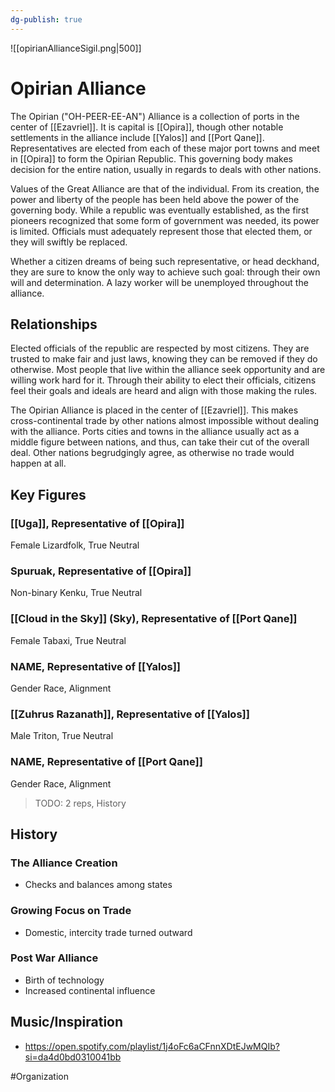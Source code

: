 ```yaml
---
dg-publish: true
---
```


![[opirianAllianceSigil.png|500]]
# Opirian Alliance
The Opirian ("OH-PEER-EE-AN") Alliance is a collection of ports in the center of [[Ezavriel]]. It is capital is [[Opira]], though other notable settlements in the alliance include [[Yalos]] and [[Port Qane]]. Representatives are elected from each of these major port towns and meet in [[Opira]] to form the Opirian Republic. This governing body makes decision for the entire nation, usually in regards to deals with other nations. 

Values of the Great Alliance are that of the individual. From its creation, the power and liberty of the people has been held above the power of the governing body. While a republic was eventually established, as the first pioneers recognized that some form of government was needed, its power is limited. Officials must adequately represent those that elected them, or they will swiftly be replaced. 

Whether a citizen dreams of being such representative, or head deckhand, they are sure to know the only way to achieve such goal: through their own will and determination. A lazy worker will be unemployed throughout the alliance. 

## Relationships
Elected officials of the republic are respected by most citizens. They are trusted to make fair and just laws, knowing they can be removed if they do otherwise. Most people that live within the alliance seek opportunity and are willing work hard for it. Through their ability to elect their officials, citizens feel their goals and ideals are heard and align with those making the rules. 

The Opirian Alliance is placed in the center of [[Ezavriel]]. This makes cross-continental trade by other nations almost impossible without dealing with the alliance. Ports cities and towns in the alliance usually act as a middle figure between nations, and thus, can take their cut of the overall deal. Other nations begrudgingly agree, as otherwise no trade would happen at all.

## Key Figures
### [[Uga]], Representative of [[Opira]]
Female Lizardfolk, True Neutral

### Spuruak, Representative of [[Opira]]
Non-binary Kenku, True Neutral

### [[Cloud in the Sky]] (Sky), Representative of [[Port Qane]]
Female Tabaxi, True Neutral

### NAME, Representative of [[Yalos]]
Gender Race, Alignment

### [[Zuhrus Razanath]], Representative of [[Yalos]]
Male Triton, True Neutral

### NAME, Representative of [[Port Qane]]
Gender Race, Alignment

> TODO: 2 reps, History
## History
### The Alliance Creation
- Checks and balances among states

### Growing Focus on Trade
- Domestic, intercity trade turned outward

### Post War Alliance
- Birth of technology
- Increased continental influence

## Music/Inspiration 
- https://open.spotify.com/playlist/1j4oFc6aCFnnXDtEJwMQIb?si=da4d0bd0310041bb

#Organization 

